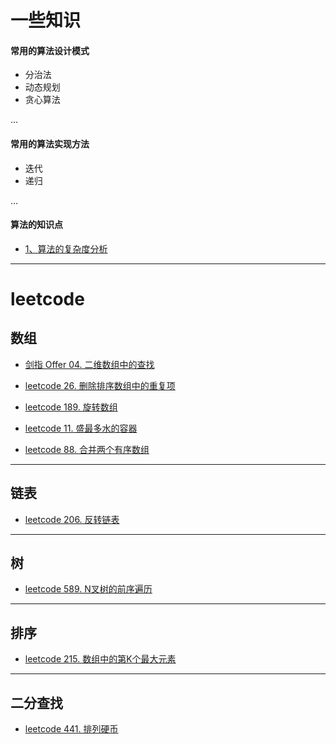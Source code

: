 # 一些知识

#### 常用的算法设计模式
- 分治法
- 动态规划
- 贪心算法

...

#### 常用的算法实现方法
- 迭代
- 递归

...

#### 算法的知识点
- [1、算法的复杂度分析](https://github.com/luo-FrontEnd/leetcode-javascript/issues/10)


---

# leetcode

## 数组
- [剑指 Offer 04. 二维数组中的查找](https://github.com/luo-FrontEnd/leetcode-javascript/issues/1)

- [leetcode 26. 删除排序数组中的重复项](https://github.com/luo-FrontEnd/leetcode-javascript/issues/2)

- [leetcode 189. 旋转数组](https://github.com/luo-FrontEnd/leetcode-javascript/issues/3)

- [leetcode 11. 盛最多水的容器](https://github.com/luo-FrontEnd/leetcode-javascript/issues/4)

- [leetcode 88. 合并两个有序数组](https://github.com/luo-FrontEnd/leetcode-javascript/issues/5)


---

## 链表
- [leetcode 206. 反转链表](https://github.com/luo-FrontEnd/leetcode-javascript/issues/6)

---

## 树

- [leetcode 589. N叉树的前序遍历](https://github.com/luo-FrontEnd/leetcode-javascript/issues/7)

---

## 排序

- [leetcode 215. 数组中的第K个最大元素](https://github.com/luo-FrontEnd/leetcode-javascript/issues/8)

---

## 二分查找

- [leetcode 441. 排列硬币](https://github.com/luo-FrontEnd/leetcode-javascript/issues/9)

